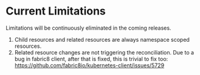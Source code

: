 
# Current Limitations

Limitations will be continuously eliminated in the coming releases.

1. Child resources and related resources are always namespace scoped resources.
2. Related resource changes are not triggering the reconciliation.
   Due to a bug in fabric8 client, after that is fixed, this is trivial to fix too:
   https://github.com/fabric8io/kubernetes-client/issues/5729

